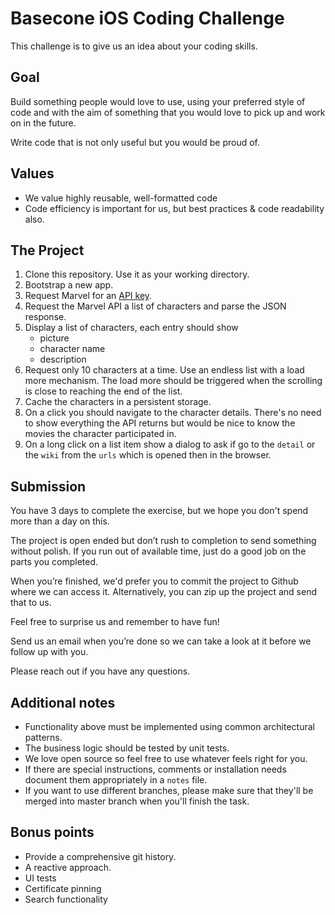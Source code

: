 # Basecone iOS Coding Challenge

This challenge is to give us an idea about your coding skills.

## Goal

Build something people would love to use, using your preferred style of code and with the aim of something that you would love to pick up and work on in the future.

Write code that is not only useful but you would be proud of. 

## Values

- We value highly reusable, well-formatted code
- Code efficiency is important for us, but best practices & code readability also.

## The Project

1. Clone this repository. Use it as your working directory.
2. Bootstrap a new app.
3. Request Marvel for an [API key][1].
4. Request the Marvel API a list of characters and parse the JSON response.
5. Display a list of characters, each entry should show
	- picture
	- character name
	- description
6. Request only 10 characters at a time. Use an endless list with a load more mechanism. The load more should be triggered when the scrolling is close to reaching the end of the list.
7. Cache the characters in a persistent storage.
9. On a click you should navigate to the character details. There's no need to show everything the API returns but would be nice to know the movies the character participated in.
9. On a long click on a list item show a dialog to ask if go to the `detail` or the `wiki` from the `urls` which is opened then in the browser.

## Submission

You have 3 days to complete the exercise, but we hope you don't spend more than a day on this.

The project is open ended but don’t rush to completion to send something without polish. If you run out of available time, just do a good job on the parts you completed.

When you’re finished, we'd prefer you to commit the project to Github where we can access it. Alternatively, you can zip up the project and send that to us.


Feel free to surprise us and remember to have fun!

Send us an email when you’re done so we can take a look at it before we follow up with you. 

Please reach out if you have any questions.

## Additional notes

- Functionality above must be implemented using common architectural patterns.
- The business logic should be tested by unit tests.
- We love open source so feel free to use whatever feels right for you.
- If there are special instructions, comments or installation needs document them appropriately in a `notes` file.
- If you want to use different branches, please make sure that they'll be merged into master branch when you'll finish the task.


## Bonus points
- Provide a comprehensive git history.
- A reactive approach.
- UI tests
- Certificate pinning
- Search functionality

[1]: https://developer.marvel.com/signup